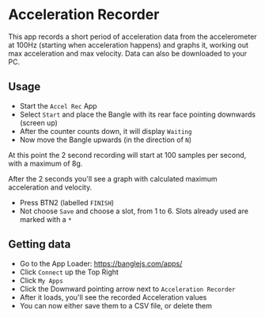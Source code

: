 # Acceleration Recorder

This app records a short period of acceleration data from the accelerometer at
100Hz (starting when acceleration happens) and graphs it, working out max acceleration
and max velocity. Data can also be downloaded to your PC.

## Usage

* Start the `Accel Rec` App
* Select `Start` and place the Bangle with its rear face pointing downwards (screen up)
* After the counter counts down, it will display `Waiting`
* Now move the Bangle upwards (in the direction of `N`)

At this point the 2 second recording will start at 100 samples per second,
with a maximum of 8g.

After the 2 seconds you'll see a graph with calculated maximum acceleration
and velocity.

* Press BTN2 (labelled `FINISH`)
* Not choose `Save` and choose a slot, from 1 to 6. Slots already used
are marked with a `*`

## Getting data

* Go to the App Loader: https://banglejs.com/apps/
* Click `Connect` up the Top Right
* Click `My Apps`
* Click the Downward pointing arrow next to `Acceleration Recorder`
* After it loads, you'll see the recorded Acceleration values
* You can now either save them to a CSV file, or delete them
